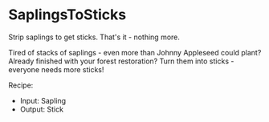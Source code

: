 # SaplingsToSticks

Strip saplings to get sticks. That's it - nothing more.

Tired of stacks of saplings - even more than Johnny Appleseed could plant? Already finished with your forest restoration? Turn them into sticks - everyone needs more sticks!

Recipe: 
* Input: Sapling
* Output: Stick

